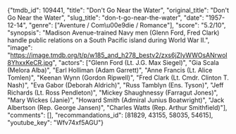{"tmdb_id": 109441, "title": "Don't Go Near the Water", "original_title": "Don't Go Near the Water", "slug_title": "don-t-go-near-the-water", "date": "1957-12-14", "genre": ["Aventure / Com\u00e9die / Romance"], "score": "5.2/10", "synopsis": "Madison Avenue-trained Navy men (Glenn Ford, Fred Clark) handle public relations on a South Pacific island during World War II.", "image": "https://image.tmdb.org/t/p/w185_and_h278_bestv2/zxs6jZIyWWOsANrwol8YhxxKeCR.jpg", "actors": ["Glenn Ford (Lt. J.G. Max Siegel)", "Gia Scala (Melora Alba)", "Earl Holliman (Adam Garrett)", "Anne Francis (Lt. Alice Tomlen)", "Keenan Wynn (Gordon Ripwell)", "Fred Clark (Lt. Cmdr. Clinton T. Nash)", "Eva Gabor (Deborah Aldrich)", "Russ Tamblyn (Ens. Tyson)", "Jeff Richards (Lt. Ross Pendleton)", "Mickey Shaughnessy (Farragut Jones)", "Mary Wickes (Janie)", "Howard Smith (Admiral Junius Boatwright)", "Jack Albertson (Rep. George Jansen)", "Charles Watts (Rep. Arthur Smithfield)"], "comments": [], "recommandations_id": [81829, 43155, 58035, 54615], "youtube_key": "Wfv74xf5AGU"}